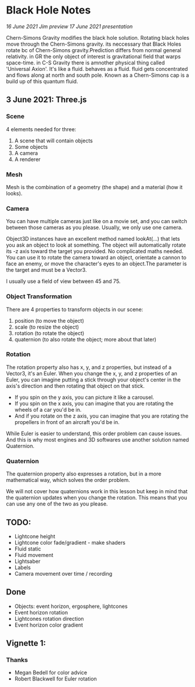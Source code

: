 # Black Hole Notes

_16 June 2021 Jim preview_
_17 June 2021 presentation_

Chern-Simons Gravity modifies the black hole solution. Rotating black holes move through the Chern-Simons gravity.
its neccessary that Black Holes rotate bc of Chern-Simons gravity.Prediction differs from normal general relativity.
in GR the only object of interest is gravitational field that warps space-time.
in C-S Gravity there is amnother physical thing called 'Universal Axion'. It's like a fluid. behaves as a fluid. fluid gets concentrated and flows along at north and south pole. Known as a Chern-Simons cap is a build up of this quantum fluid.

## 3 June 2021: Three.js

### Scene

4 elements needed for three:
  1. A scene that will contain objects
  2. Some objects
  3. A camera
  4. A renderer


### Mesh
Mesh is the combination of a geometry (the shape) and a material (how it looks).


### Camera
<!-- For BH final: can use 2 cameras to show the the top-down and the side view. only have to build once :) -->
You can have multiple cameras just like on a movie set, and you can switch between those cameras as you please. Usually, we only use one camera.

Object3D instances have an excellent method named lookAt(...) that lets you ask an object to look at something. The object will automatically rotate its -z axis toward the target you provided. No complicated maths needed. You can use it to rotate the camera toward an object, orientate a cannon to face an enemy, or move the character's eyes to an object.The parameter is the target and must be a Vector3.

I usually use a field of view between 45 and 75.

### Object Transformation
There are 4 properties to transform objects in our scene:
  1. position (to move the object)
  2. scale (to resize the object)
  3. rotation (to rotate the object)
  4. quaternion (to also rotate the object; more about that later)


### Rotation
The rotation property also has x, y, and z properties, but instead of a Vector3, it's an Euler. When you change the x, y, and z properties of an Euler, you can imagine putting a stick through your object's center in the axis's direction and then rotating that object on that stick.
- If you spin on the y axis, you can picture it like a carousel.
- If you spin on the x axis, you can imagine that you are rotating the wheels of a car you'd be in.
- And if you rotate on the z axis, you can imagine that you are rotating the propellers in front of an aircraft you'd be in.

While Euler is easier to understand, this order problem can cause issues. And this is why most engines and 3D softwares use another solution named Quaternion.

### Quaternion
The quaternion property also expresses a rotation, but in a more mathematical way, which solves the order problem.

We will not cover how quaternions work in this lesson but keep in mind that the quaternion updates when you change the rotation. This means that you can use any one of the two as you please.



## TODO:
- Lightcone height
- Lightcone color fade/gradient - make shaders
- Fluid static
- Fluid movement
- Lightsaber
- Labels
- Camera movement over time / recording


## Done
- Objects: event horizon, ergosphere, lightcones
- Event horizon rotation
- Lightcones rotation direction
- Event horizon color gradient

## Vignette 1:
<!-- const camera = new THREE.PerspectiveCamera(75, sizes.width / sizes.height);
camera.position.z = 0;
camera.position.y = 4;
camera.position.x = 0; -->


### Thanks
- Megan Bedell for color advice
- Robert Blackwell for Euler rotation